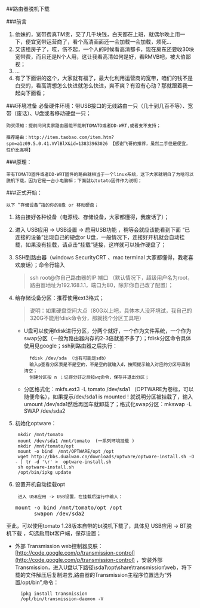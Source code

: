 ##路由器脱机下载

###前言

1. 他妹的，宽带费真TM贵，交了几千块钱，白天都在上班，就偶尔晚上用一下，便宜宽带运营商了，看个高清画面还一会加载一会加载，烦死…
2. 又该租房子了，哎，伤不起，一个人的时候看高清都卡，现在房东还要收30块宽带费，而且还是N个人用，这让我看高清如何是好，看RMVB吧，被大伯鄙视；
3. …
4. 有了下面讲的这个，大家就有福了，最大化利用运营商的宽带，咱们的钱不是白交的，看高清想怎么快进就怎么快进，爽不爽？有没有心动？那就跟着我一起向下面看；

###环境准备
	必备硬件环境：带USB接口的无线路由一只（几十到几百不等）、宽带（废话）、U盘或者移动硬盘一只；
	
	购买须知：提前问问卖家路由器能不能刷TOMATO或者DD-WRT,或者支不支持；
	
	推荐路由：http://item.taobao.com/item.htm?spm=a1z09.5.0.41.VVlBlX&id=13833963026 【感谢飞哥的推荐，虽然二手但是便宜，性价比高啊】
	
###原理：

	带有TOMATO固件或者DD-WRT固件的路由就相当于一个linux系统，这下大家就明白了为啥可以脱机下载，因为它是一台小电脑嘛；下面就以totato固件作为说明；
	
###正式开始：

	以下 “存储设备”指的你的U盘 or 移动硬盘；

1. 路由接好各种设备（电源线、存储设备，大家都懂得，我废话了）；
2. 进入 USB应用 -> USB设置 -> 启用USB功能 ，稍等会就应该能看到下面 “已连接的设备”出现自己的硬盘or U盘，一般情况下，连接好开机就会自动挂载，如果没有挂载，请点击“挂载”链接，这样就可以操作硬盘了；
3. SSH到路由器（windows SecurityCRT 、mac terminal 大家都懂得，我老喜欢废话）；命令行输入
	> ssh  root@你自己路由器的IP:端口 （默认情况下，超级用户名为root，路由器地址为192.168.1.1，端口为80，除非你自己改了配置）；
	
4. 给存储设备分区：推荐使用ext3格式；
	> 说明：如果硬盘空间大点（80G以上吧，具体本人没环境试，我自己的320G不能用fdisk命令分，那就找个分区工具吧）
	
	* U盘可以使用fdisk进行分区，分两个就好，一个作为文件系统，一个作为swap分区（一般为路由器内存的2-3倍就差不多了）；fdisk分区命令具体使用见google；ssh到路由器之后执行：

			fdisk /dev/sda （也有可能是sdb）
			输入p查看分区表是不是空的，不是空的就输入d，按照提示输入对应的分区号直到清空；
			创建分区按 n ；记得分好之后按wq命令，保存并退出分区；
	* 分区格式化：mkfs.ext3 -L tomato /dev/sda1   （OPTWARE为卷标，可以随便命名），如果提示/dev/sda1 is mounted ! 就说明分区被挂载了，输入umount /dev/sda1然后再回车就卸载了；格式化swap分区：mkswap -L SWAP /dev/sda2
5. 初始化optware：

		mkdir /mnt/tomato
		mount /dev/sda1 /mnt/tomato  (一系列环境挂载 )
		mkdir /mnt/tomato/opt
		mount -o bind  /mnt/OPTWARE/opt /opt
		wget http://bbs.dualwan.cn/downloads/optware/optware-install.sh -O - | tr -d '\r' >  optware-install.sh
		sh optware-install.sh
		/opt/bin/ipkg update
6. 设置开机自动挂载opt 
	
		进入 USB应用 -> USB设置，在挂载后运行中输入：
	
	<pre>mount -o bind /mnt/tomato/opt /opt
	     swapon /dev/sda2</pre>
		
至此，可以使用tomato 1.28版本自带的bt脱机下载了，具体见 USB应用 -> BT脱机下载 ，勾选启用bt客户端，保存设置；

* 外部 Transmission web控制器皮肤：[http://code.google.com/p/transmission-control](http://code.google.com/p/transmission-control) ，安装外部Transmission，进入U盘以下路径\sda1\opt\share\transmission\web，将下载的文件解压后复制进去,路由器的Transmission主程序位置选为“外置/opt/bin”,命令：
			
		ipkg install transmission
		/opt/bin/transmission-daemon -V

	
	
	



	
	
	
